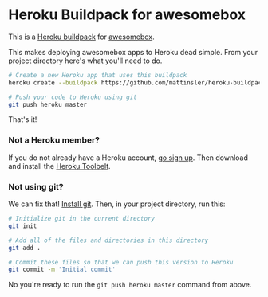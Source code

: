 Heroku Buildpack for awesomebox
===============================

This is a [Heroku buildpack](http://devcenter.heroku.com/articles/buildpacks) for [awesomebox](https://get.awesomebox.es).

This makes deploying awesomebox apps to Heroku dead simple. From your project directory here's what you'll need to do.

```sh
# Create a new Heroku app that uses this buildpack
heroku create --buildpack https://github.com/mattinsler/heroku-buildpack-awesomebox

# Push your code to Heroku using git
git push heroku master
```

That's it!

### Not a Heroku member?

If you do not already have a Heroku account, [go sign up](https://www.heroku.com/). Then download and install the
[Heroku Toolbelt](https://toolbelt.heroku.com/).

### Not using git?

We can fix that! [Install git](http://git-scm.com/book/en/Getting-Started-Installing-Git). Then, in your project
directory, run this:

```sh
# Initialize git in the current directory
git init

# Add all of the files and directories in this directory
git add .

# Commit these files so that we can push this version to Heroku
git commit -m 'Initial commit'
```

No you're ready to run the `git push heroku master` command from above.
